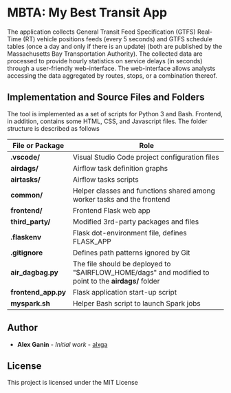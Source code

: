 # MBTA: My Best Transit App

The application collects General Transit Feed Specification (GTFS) Real-Time (RT) vehicle positions feeds (every 5 seconds) and GTFS schedule tables (once a day and only if there is an update) (both are published by the Massachusetts Bay Transportation Authority). The collected data are processed to provide hourly statistics on service delays (in seconds) through a user-friendly web-interface. The web-interface allows analysts accessing the data aggregated by routes, stops, or a combination thereof.

## Implementation and Source Files and Folders

The tool is implemented as a set of scripts for Python 3 and Bash. Frontend, in addition, contains some HTML, CSS, and Javascript files. The folder structure is described as follows

File or Package | Role
---- | ----
**.vscode/** | Visual Studio Code project configuration files
**airdags/** | Airflow task definition graphs
**airtasks/** | Airflow tasks scripts
**common/** | Helper classes and functions shared among worker tasks and the frontend
**frontend/** | Frontend Flask web app
**third_party/** | Modified 3rd-party packages and files
**.flaskenv** | Flask dot-environment file, defines FLASK_APP
**.gitignore** | Defines path patterns ignored by Git
**air_dagbag.py** | The file should be deployed to "$AIRFLOW_HOME/dags" and modified to point to the **airdags/** folder
**frontend_app.py** | Flask application start-up script
**myspark.sh** | Helper Bash script to launch Spark jobs

## Author

* **Alex Ganin** - *Initial work* - [alxga](https://github.com/alxga)

## License

This project is licensed under the MIT License
